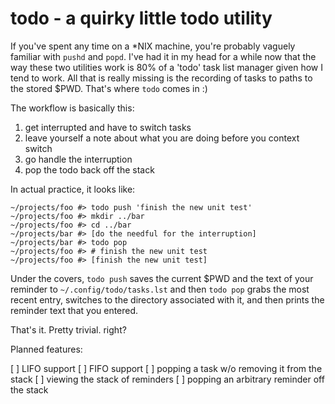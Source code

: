 # todo - a quirky little todo utility

If you've spent any time on a *NIX machine, you're probably vaguely familiar with
`pushd` and `popd`. I've had it in my head for a while now that the way these
two utilities work is 80% of a 'todo' task list manager given how I
tend to work. All that is really missing is the recording of tasks to paths to
the stored $PWD. That's where `todo` comes in :)

The workflow is basically this:
1. get interrupted and have to switch tasks
2. leave yourself a note about what you are doing before you context switch
3. go handle the interruption
4. pop the todo back off the stack

In actual practice, it looks like:
```
~/projects/foo #> todo push 'finish the new unit test'
~/projects/foo #> mkdir ../bar
~/projects/foo #> cd ../bar
~/projects/bar #> [do the needful for the interruption]
~/projects/bar #> todo pop
~/projects/foo #> # finish the new unit test
~/projects/foo #> [finish the new unit test]
```

Under the covers, `todo push` saves the current $PWD and the text of your reminder to
`~/.config/todo/tasks.lst` and then `todo pop` grabs the most recent entry,
switches to the directory associated with it, and then prints the reminder text
that you entered.

That's it. Pretty trivial. right?

Planned features:

[ ] LIFO support
[ ] FIFO support
[ ] popping a task w/o removing it from the stack
[ ] viewing the stack of reminders
[ ] popping an arbitrary reminder off the stack

